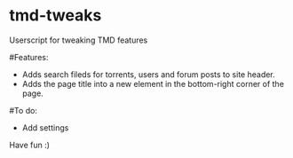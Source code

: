 tmd-tweaks
==========

Userscript for tweaking TMD features

#Features:
* Adds search fileds for torrents, users and forum posts to site header.
* Adds the page title into a new element in the bottom-right corner of the page.

#To do:
* Add settings

Have fun :)
